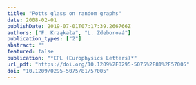 ```yaml
---
title: "Potts glass on random graphs"
date: 2008-02-01
publishDate: 2019-07-01T07:17:39.266766Z
authors: ["F. Krząkała", "L. Zdeborová"]
publication_types: ["2"]
abstract: ""
featured: false
publication: "*EPL (Europhysics Letters)*"
url_pdf: "https://doi.org/10.1209%2F0295-5075%2F81%2F57005"
doi: "10.1209/0295-5075/81/57005"
---
```


